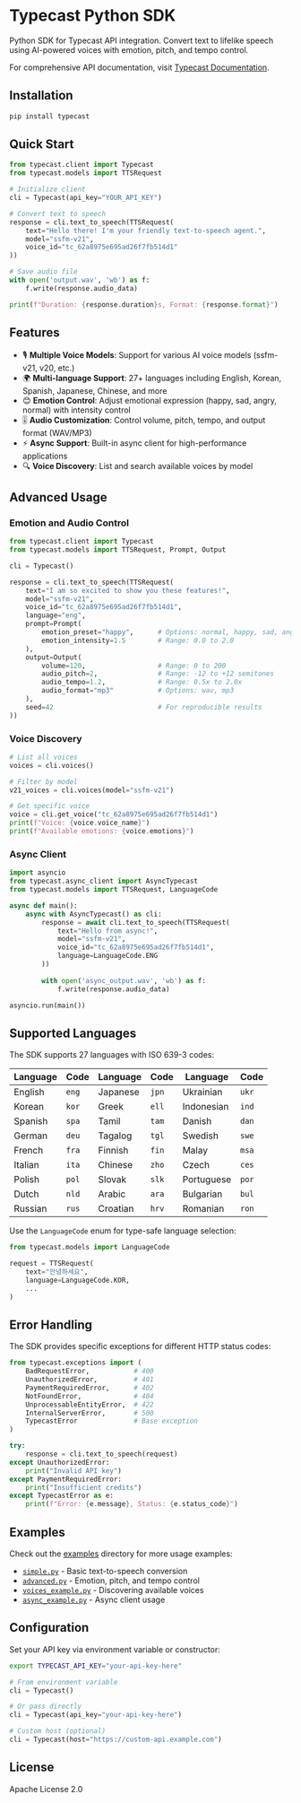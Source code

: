 # Typecast Python SDK

Python SDK for Typecast API integration. Convert text to lifelike speech using AI-powered voices with emotion, pitch, and tempo control.

For comprehensive API documentation, visit [Typecast Documentation](https://typecast.ai/docs/overview).

## Installation

```bash
pip install typecast
```

## Quick Start

```python
from typecast.client import Typecast
from typecast.models import TTSRequest

# Initialize client
cli = Typecast(api_key="YOUR_API_KEY")

# Convert text to speech
response = cli.text_to_speech(TTSRequest(
    text="Hello there! I'm your friendly text-to-speech agent.",
    model="ssfm-v21",
    voice_id="tc_62a8975e695ad26f7fb514d1"
))

# Save audio file
with open('output.wav', 'wb') as f:
    f.write(response.audio_data)

print(f"Duration: {response.duration}s, Format: {response.format}")
```

## Features

- 🎙️ **Multiple Voice Models**: Support for various AI voice models (ssfm-v21, v20, etc.)
- 🌍 **Multi-language Support**: 27+ languages including English, Korean, Spanish, Japanese, Chinese, and more
- 😊 **Emotion Control**: Adjust emotional expression (happy, sad, angry, normal) with intensity control
- 🎚️ **Audio Customization**: Control volume, pitch, tempo, and output format (WAV/MP3)
- ⚡ **Async Support**: Built-in async client for high-performance applications
- 🔍 **Voice Discovery**: List and search available voices by model

## Advanced Usage

### Emotion and Audio Control

```python
from typecast.client import Typecast
from typecast.models import TTSRequest, Prompt, Output

cli = Typecast()

response = cli.text_to_speech(TTSRequest(
    text="I am so excited to show you these features!",
    model="ssfm-v21",
    voice_id="tc_62a8975e695ad26f7fb514d1",
    language="eng",
    prompt=Prompt(
        emotion_preset="happy",      # Options: normal, happy, sad, angry
        emotion_intensity=1.5        # Range: 0.0 to 2.0
    ),
    output=Output(
        volume=120,                  # Range: 0 to 200
        audio_pitch=2,               # Range: -12 to +12 semitones
        audio_tempo=1.2,             # Range: 0.5x to 2.0x
        audio_format="mp3"           # Options: wav, mp3
    ),
    seed=42                          # For reproducible results
))
```

### Voice Discovery

```python
# List all voices
voices = cli.voices()

# Filter by model
v21_voices = cli.voices(model="ssfm-v21")

# Get specific voice
voice = cli.get_voice("tc_62a8975e695ad26f7fb514d1")
print(f"Voice: {voice.voice_name}")
print(f"Available emotions: {voice.emotions}")
```

### Async Client

```python
import asyncio
from typecast.async_client import AsyncTypecast
from typecast.models import TTSRequest, LanguageCode

async def main():
    async with AsyncTypecast() as cli:
        response = await cli.text_to_speech(TTSRequest(
            text="Hello from async!",
            model="ssfm-v21",
            voice_id="tc_62a8975e695ad26f7fb514d1",
            language=LanguageCode.ENG
        ))
        
        with open('async_output.wav', 'wb') as f:
            f.write(response.audio_data)

asyncio.run(main())
```

## Supported Languages

The SDK supports 27 languages with ISO 639-3 codes:

| Language | Code | Language | Code | Language | Code |
|----------|------|----------|------|----------|------|
| English | `eng` | Japanese | `jpn` | Ukrainian | `ukr` |
| Korean | `kor` | Greek | `ell` | Indonesian | `ind` |
| Spanish | `spa` | Tamil | `tam` | Danish | `dan` |
| German | `deu` | Tagalog | `tgl` | Swedish | `swe` |
| French | `fra` | Finnish | `fin` | Malay | `msa` |
| Italian | `ita` | Chinese | `zho` | Czech | `ces` |
| Polish | `pol` | Slovak | `slk` | Portuguese | `por` |
| Dutch | `nld` | Arabic | `ara` | Bulgarian | `bul` |
| Russian | `rus` | Croatian | `hrv` | Romanian | `ron` |

Use the `LanguageCode` enum for type-safe language selection:

```python
from typecast.models import LanguageCode

request = TTSRequest(
    text="안녕하세요",
    language=LanguageCode.KOR,
    ...
)
```

## Error Handling

The SDK provides specific exceptions for different HTTP status codes:

```python
from typecast.exceptions import (
    BadRequestError,           # 400
    UnauthorizedError,         # 401
    PaymentRequiredError,      # 402
    NotFoundError,             # 404
    UnprocessableEntityError,  # 422
    InternalServerError,       # 500
    TypecastError              # Base exception
)

try:
    response = cli.text_to_speech(request)
except UnauthorizedError:
    print("Invalid API key")
except PaymentRequiredError:
    print("Insufficient credits")
except TypecastError as e:
    print(f"Error: {e.message}, Status: {e.status_code}")
```

## Examples

Check out the [examples](./examples) directory for more usage examples:

- [`simple.py`](./examples/simple.py) - Basic text-to-speech conversion
- [`advanced.py`](./examples/advanced.py) - Emotion, pitch, and tempo control
- [`voices_example.py`](./examples/voices_example.py) - Discovering available voices
- [`async_example.py`](./examples/async_example.py) - Async client usage

## Configuration

Set your API key via environment variable or constructor:

```bash
export TYPECAST_API_KEY="your-api-key-here"
```

```python
# From environment variable
cli = Typecast()

# Or pass directly
cli = Typecast(api_key="your-api-key-here")

# Custom host (optional)
cli = Typecast(host="https://custom-api.example.com")
```

## License

Apache License 2.0